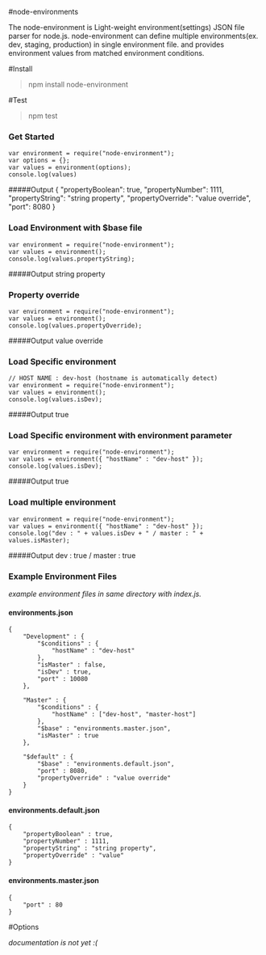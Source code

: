 #node-environments

The node-environment is Light-weight environment(settings) JSON file parser for node.js. 
node-environment can define multiple environments(ex. dev, staging, production) in single environment file. and provides environment values from matched environment conditions.

#Install

> npm install node-environment

#Test

> npm test

### Get Started
    var environment = require("node-environment");
    var options = {};
    var values = environment(options);
    console.log(values)
#####Output
    {
        "propertyBoolean": true,
        "propertyNumber": 1111,
        "propertyString": "string property",
        "propertyOverride": "value override",
        "port": 8080
	}

### Load Environment with $base file
    var environment = require("node-environment");
    var values = environment();
    console.log(values.propertyString);
#####Output
    string property

### Property override
    var environment = require("node-environment");
    var values = environment();
    console.log(values.propertyOverride);
#####Output
    value override

### Load Specific environment
    // HOST NAME : dev-host (hostname is automatically detect)
    var environment = require("node-environment");
    var values = environment();
    console.log(values.isDev);
#####Output
    true

### Load Specific environment with environment parameter
    var environment = require("node-environment");
    var values = environment({ "hostName" : "dev-host" });
    console.log(values.isDev);
#####Output
    true

### Load multiple environment 
    var environment = require("node-environment");
    var values = environment({ "hostName" : "dev-host" });
    console.log("dev : " + values.isDev + " / master : " + values.isMaster);
#####Output
    dev : true / master : true

### Example Environment Files
*example environment files in same directory with index.js.*

#### environments.json
    {
	    "Development" : {
	        "$conditions" : {
	            "hostName" : "dev-host"
	        },
	        "isMaster" : false,
	        "isDev" : true,
	        "port" : 10080
	    },
	    
	    "Master" : {
	        "$conditions" : {
	            "hostName" : ["dev-host", "master-host"]
	        },
	        "$base" : "environments.master.json",
	        "isMaster" : true      
	    },
	        
	    "$default" : {
	        "$base" : "environments.default.json",
	        "port" : 8080,
	        "propertyOverride" : "value override"        
	    }    
	}

#### environments.default.json

    {
	    "propertyBoolean" : true,
	    "propertyNumber" : 1111,
	    "propertyString" : "string property",
	    "propertyOverride" : "value"
	}

#### environments.master.json

    {
	    "port" : 80
	}


#Options

*documentation is not yet :(*
